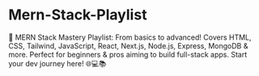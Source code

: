 # Mern-Stack-Playlist
🚀 MERN Stack Mastery Playlist: From basics to advanced! Covers HTML, CSS, Tailwind, JavaScript, React, Next.js, Node.js, Express, MongoDB &amp; more. Perfect for beginners &amp; pros aiming to build full-stack apps. Start your dev journey here! 🌐💻📚
